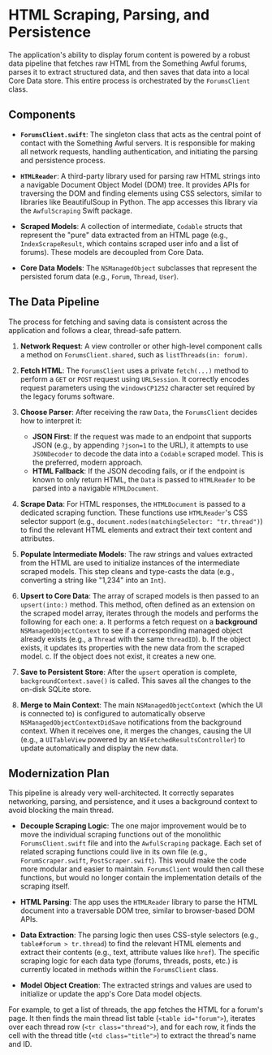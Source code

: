 # HTML Scraping, Parsing, and Persistence

The application's ability to display forum content is powered by a robust data pipeline that fetches raw HTML from the Something Awful forums, parses it to extract structured data, and then saves that data into a local Core Data store. This entire process is orchestrated by the `ForumsClient` class.

## Components

-   **`ForumsClient.swift`**: The singleton class that acts as the central point of contact with the Something Awful servers. It is responsible for making all network requests, handling authentication, and initiating the parsing and persistence process.

-   **`HTMLReader`**: A third-party library used for parsing raw HTML strings into a navigable Document Object Model (DOM) tree. It provides APIs for traversing the DOM and finding elements using CSS selectors, similar to libraries like BeautifulSoup in Python. The app accesses this library via the `AwfulScraping` Swift package.

-   **Scraped Models**: A collection of intermediate, `Codable` structs that represent the "pure" data extracted from an HTML page (e.g., `IndexScrapeResult`, which contains scraped user info and a list of forums). These models are decoupled from Core Data.

-   **Core Data Models**: The `NSManagedObject` subclasses that represent the persisted forum data (e.g., `Forum`, `Thread`, `User`).

## The Data Pipeline

The process for fetching and saving data is consistent across the application and follows a clear, thread-safe pattern.

1.  **Network Request**: A view controller or other high-level component calls a method on `ForumsClient.shared`, such as `listThreads(in: forum)`.

2.  **Fetch HTML**: The `ForumsClient` uses a private `fetch(...)` method to perform a `GET` or `POST` request using `URLSession`. It correctly encodes request parameters using the `windowsCP1252` character set required by the legacy forums software.

3.  **Choose Parser**: After receiving the raw `Data`, the `ForumsClient` decides how to interpret it:
    -   **JSON First**: If the request was made to an endpoint that supports JSON (e.g., by appending `?json=1` to the URL), it attempts to use `JSONDecoder` to decode the data into a `Codable` scraped model. This is the preferred, modern approach.
    -   **HTML Fallback**: If the JSON decoding fails, or if the endpoint is known to only return HTML, the `Data` is passed to `HTMLReader` to be parsed into a navigable `HTMLDocument`.

4.  **Scrape Data**: For HTML responses, the `HTMLDocument` is passed to a dedicated scraping function. These functions use `HTMLReader`'s CSS selector support (e.g., `document.nodes(matchingSelector: "tr.thread")`) to find the relevant HTML elements and extract their text content and attributes.

5.  **Populate Intermediate Models**: The raw strings and values extracted from the HTML are used to initialize instances of the intermediate scraped models. This step cleans and type-casts the data (e.g., converting a string like "1,234" into an `Int`).

6.  **Upsert to Core Data**: The array of scraped models is then passed to an `upsert(into:)` method. This method, often defined as an extension on the scraped model array, iterates through the models and performs the following for each one:
    a. It performs a fetch request on a **background** `NSManagedObjectContext` to see if a corresponding managed object already exists (e.g., a `Thread` with the same `threadID`).
    b. If the object exists, it updates its properties with the new data from the scraped model.
    c. If the object does not exist, it creates a new one.

7.  **Save to Persistent Store**: After the `upsert` operation is complete, `backgroundContext.save()` is called. This saves all the changes to the on-disk SQLite store.

8.  **Merge to Main Context**: The main `NSManagedObjectContext` (which the UI is connected to) is configured to automatically observe `NSManagedObjectContextDidSave` notifications from the background context. When it receives one, it merges the changes, causing the UI (e.g., a `UITableView` powered by an `NSFetchedResultsController`) to update automatically and display the new data.

## Modernization Plan

This pipeline is already very well-architected. It correctly separates networking, parsing, and persistence, and it uses a background context to avoid blocking the main thread.

-   **Decouple Scraping Logic**: The one major improvement would be to move the individual scraping functions out of the monolithic `ForumsClient.swift` file and into the `AwfulScraping` package. Each set of related scraping functions could live in its own file (e.g., `ForumScraper.swift`, `PostScraper.swift`). This would make the code more modular and easier to maintain. `ForumsClient` would then call these functions, but would no longer contain the implementation details of the scraping itself.

- **HTML Parsing**: The app uses the `HTMLReader` library to parse the HTML document into a traversable DOM tree, similar to browser-based DOM APIs.
- **Data Extraction**: The parsing logic then uses CSS-style selectors (e.g., `table#forum > tr.thread`) to find the relevant HTML elements and extract their contents (e.g., text, attribute values like `href`). The specific scraping logic for each data type (forums, threads, posts, etc.) is currently located in methods within the `ForumsClient` class.
- **Model Object Creation**: The extracted strings and values are used to initialize or update the app's Core Data model objects.

For example, to get a list of threads, the app fetches the HTML for a forum's page. It then finds the main thread list table (`<table id="forum">`), iterates over each thread row (`<tr class="thread">`), and for each row, it finds the cell with the thread title (`<td class="title">`) to extract the thread's name and ID.